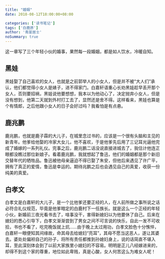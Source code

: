 ```yaml
---
title: "婚姻"
date: 2018-08-12T18:00:00+08:00

categories: ['读书笔记']
tags: ['白鹿原']
author: '青崖居士'
noSummary: true
---
```


这一章写了三个年轻小伙的婚事，果然每一段婚姻，都是如人饮水，冷暖自知。

## 黑娃

黑娃娶了自己喜欢的女人，也就是之前郭举人的小女人，但是并不被“大人们”承认，他们都觉得小女人是婊子，进不得家门。白嘉轩语重心长劝黑娃趁早丢开那个女人，否则要招祸，黑娃说他要想想，我本以为他动心了，决定抛弃小女人，但是没有想到，他第二天就到外村打工去了，显然还是舍不得。这样看来，黑娃也算是个有情郎，之后他跟小女人的日子会好过吗？我看怕是有点悬。

## 鹿兆鹏

鹿兆鹏，也就是鹿子霖的大儿子，在城里念过书的，应该是一个很有头脑和主见的新青年。他爹给他娶的冷家大女儿，他不喜欢，于是他爹先后用了三记耳光逼他完成了婚嫁的一系列礼仪。完事之后，鹿兆鹏二话没说直接进城去了，我估计他连正眼都没瞧过那位新娘子。看着鹿兆鹏，我就想起了鲁迅，他们的婚姻都是那个新旧交替年代的牺牲品。鲁迅被他母亲逼迫不得已娶了朱安，但他后来遇见了许广平，拥有了真正的爱情，鲁迅是幸运的。期待兆鹏之后也会遇见自己的真爱，收获一份纯美的真爱。

## 白孝文

白孝文是白嘉轩的大儿子，是一个比他爹还要正经的人，在人前所做之事所说之话必符合礼仪规范，毕竟是他爹暗定的白鹿村下一任族长。就是这么一个正经的年轻小伙，新婚前三夜光看书去了，啥事没干，害得新媳妇以为他要休了自己。后来在媳妇的悉心引导下，白孝文渐渐尝到了男女之间不可言说的快乐，自此一发不可收拾，书也不看了，吃完晚饭就上炕……由于晚上太过用功，白孝文脸色十分憔悴，白嘉轩一眼便知其间缘故，命其母去给媳妇“亮耳”，其母不愿当这恶人，遂让其婆去。婆处处偏袒自己的孙子，将所有责任都推到孙媳妇身上，说的话简直不堪入耳，至此深刻体会到了以前大家族里小媳妇的不容易。明明是正儿八经嫁进来的，却得不到这个家的尊重，地位如此卑贱，真是心酸，女人何苦这么为难女人呢！




